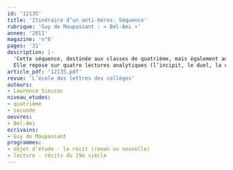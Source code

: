 ```yaml
---
id: '12135'
title: 'Itinéraire d’un anti-héros. Séquence'
rubrique: 'Guy de Maupassant : « Bel-Ami »'
annee: '2011'
magazine: 'n°6'
pages: '31'
description: |-
  'Cette séquence, destinée aux classes de quatrième, mais également adaptable pour des classes de seconde, répond à la problématique suivante : Bel-Ami est-il un héros ?
  Elle repose sur quatre lectures analytiques (l’incipit, le duel, la conquête de Mme Walter, l’excipit), une analyse comparée sur le thème « À nous deux, Paris » (avec des extraits de « L’Éducation sentimentale », du « Père Goriot », du « Rouge et le Noir » et de « La Curée »). L’objectif principal étant la lecture d’une œuvre du XIXe siècle, elle présente le courant réaliste et centre son propos méthodologique sur la notion de héros. L’article propose donc d’étudier la technique du portrait, les procédés de désignation et de caractérisation et, plus particulièrement, l’adjectif qualificatif.'
article_pdf: '12135.pdf'
revue: 'L’école des lettres des collèges'
auteurs:
- Laurence Sieuzac
niveau_etudes:
- quatrième
- seconde
oeuvres:
- Bel-Ami
ecrivains:
- Guy de Maupassant
programmes:
- objet d’étude - le récit (roman ou nouvelle)
- lecture - récits du 19e siècle
---
```

